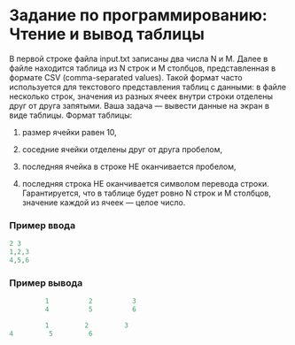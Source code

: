 # Задание по программированию: Чтение и вывод таблицы

В первой строке файла input.txt записаны два числа N и M.
Далее в файле находится таблица из N строк и M столбцов,
представленная в формате CSV (comma-separated values). 
Такой формат часто используется для текстового представления 
таблиц с данными: в файле несколько строк, значения
из разных ячеек внутри строки отделены друг от друга
запятыми.  Ваша задача — вывести данные на экран в 
виде таблицы. Формат таблицы:

1)  размер ячейки равен 10,

2)  соседние ячейки отделены друг от друга пробелом,

3)  последняя ячейка в строке НЕ оканчивается пробелом,

4)  последняя строка НЕ оканчивается символом перевода 
    строки. Гарантируется, что в таблице будет ровно 
    N строк и M столбцов, значение каждой из ячеек — целое число.
    
### Пример ввода

```C++
2 3
1,2,3
4,5,6
```

### Пример вывода
```C++
         1          2          3
         4          5          6
```
```C++
         1         2         3
4         5         6


```
